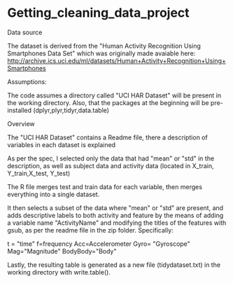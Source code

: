 # Getting_cleaning_data_project

Data source

The dataset is derived from the "Human Activity Recognition Using Smartphones Data Set" which was originally made avaiable here: http://archive.ics.uci.edu/ml/datasets/Human+Activity+Recognition+Using+Smartphones

Assumptions:

The code assumes a directory called "UCI HAR Dataset" will be present in the working directory. 
Also, that the packages at the beginning will be pre-installed (dplyr,plyr,tidyr,data.table)

Overview

The "UCI HAR Dataset" contains a Readme file, there a description of variables in each dataset is explained

As per the spec, I selected only the data that had "mean" or "std" in the description, as well as subject data and activity data (located in X_train, Y_train,X_test, Y_test)

The R file merges test and train data for each variable, then merges everything into a single dataset. 

It then selects a subset of the data where "mean" or "std" are present, and adds descriptive labels to both activity and feature by the means of adding a variable name "ActivityName" and modifying the titles of the features with gsub, as per the readme file in the zip folder. Specifically:

t = "time"
f=frequency
Acc=Accelerometer
Gyro= "Gyroscope"
Mag="Magnitude"
BodyBody="Body"

Lastly, the resulting table is generated as a new file (tidydataset.txt) in the working directory with write.table(). 





